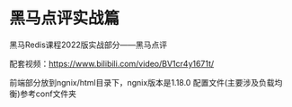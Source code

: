 # 黑马点评实战篇

黑马Redis课程2022版实战部分——黑马点评

配套视频：https://www.bilibili.com/video/BV1cr4y1671t/

前端部分放到ngnix/html目录下，ngnix版本是1.18.0
配置文件(主要涉及负载均衡)参考conf文件夹